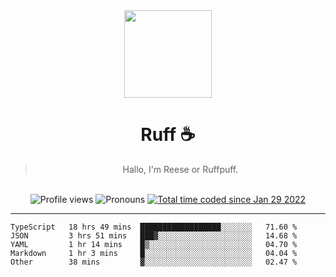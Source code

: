 <div align='center'>
  <img src='https://ruff.cafe/cdn/ruffpuff.jpg' width='140' height='140' />
  <h1>Ruff ☕️</h1>
  <blockquote>Hallo, I'm Reese or Ruffpuff.</blockquote>
  
  <br />
  
  <img alt="Profile views" src="https://komarev.com/ghpvc/?username=ruffpuff1" />
  <img alt='Pronouns' src='https://img.shields.io/endpoint?url=https://pronoundb.org/shields/61181f81be124c42b207bffd' />
  <a href="https://wakatime.com/@72bf611d-9557-4a85-aa1d-46f6a3346744"><img src="https://wakatime.com/badge/user/72bf611d-9557-4a85-aa1d-46f6a3346744.svg" alt="Total time coded since Jan 29 2022" /></a>
</div>

<hr />

<!--START_SECTION:waka-->

```text
TypeScript   18 hrs 49 mins  ██████████████████░░░░░░░   71.60 %
JSON         3 hrs 51 mins   ███▓░░░░░░░░░░░░░░░░░░░░░   14.68 %
YAML         1 hr 14 mins    █▒░░░░░░░░░░░░░░░░░░░░░░░   04.70 %
Markdown     1 hr 3 mins     █░░░░░░░░░░░░░░░░░░░░░░░░   04.04 %
Other        38 mins         ▓░░░░░░░░░░░░░░░░░░░░░░░░   02.47 %
```

<!--END_SECTION:waka-->
